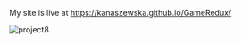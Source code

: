 My site is live at https://kanaszewska.github.io/GameRedux/


![project8](https://user-images.githubusercontent.com/106904594/201994413-b45538fd-1971-4935-9cab-e96ef82a63b4.jpg)
